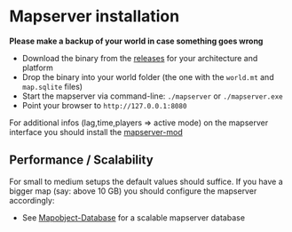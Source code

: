 
# Mapserver installation

**Please make a backup of your world in case something goes wrong**

* Download the binary from the [releases](https://github.com/thomasrudin-mt/mapserver/releases) for your architecture and platform
* Drop the binary into your world folder (the one with the `world.mt` and `map.sqlite` files)
* Start the mapserver via command-line: `./mapserver` or `./mapserver.exe`
* Point your browser to `http://127.0.0.1:8080`

For additional infos (lag,time,players => active mode) on the mapserver interface you should install the [mapserver-mod](mod.md)

## Performance / Scalability

For small to medium setups the default values should suffice.
If you have a bigger map (say: above 10 GB) you should configure the mapserver accordingly:

* See [Mapobject-Database](./mapobjectdb.md) for a scalable mapserver database
